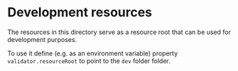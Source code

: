 # Development resources

The resources in this directory serve as a resource root that can be used for development purposes.

To use it define (e.g. as an environment variable) property `validator.resourceRoot` to point to the `dev` folder
folder.